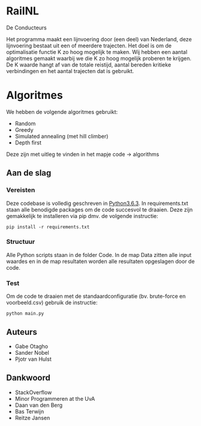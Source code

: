 # RailNL
De Conducteurs

Het programma maakt een lijnvoering door (een deel) van Nederland, deze lijnvoering bestaat uit een of meerdere trajecten. Het doel is om de optimalisatie functie K zo hoog mogelijk te maken.
Wij hebben een aantal algoritmes gemaakt waarbij we die K zo hoog mogelijk proberen te krijgen. De K waarde hangt af van de totale reistijd, aantal bereden kritieke verbindingen en het aantal trajecten dat is gebruikt.

# Algoritmes

We hebben de volgende algoritmes gebruikt:

- Random
- Greedy
- Simulated annealing (met hill climber)
- Depth first

Deze zijn met uitleg te vinden in het mapje code -> algorithms

## Aan de slag 

### Vereisten

Deze codebase is volledig geschreven in [Python3.6.3](https://www.python.org/downloads/). In requirements.txt staan alle benodigde packages om de code succesvol te draaien. Deze zijn gemakkelijk te installeren via pip dmv. de volgende instructie:

```
pip install -r requirements.txt
```

### Structuur

Alle Python scripts staan in de folder Code. In de map Data zitten alle input waardes en in de map resultaten worden alle resultaten opgeslagen door de code.

### Test

Om de code te draaien met de standaardconfiguratie (bv. brute-force en voorbeeld.csv) gebruik de instructie:

```
python main.py
```

## Auteurs

*   Gabe Otagho
*   Sander Nobel
*   Pjotr van Hulst


## Dankwoord

* StackOverflow
* Minor Programmeren at the UvA
* Daan van den Berg   
* Bas Terwijn
* Reitze Jansen
